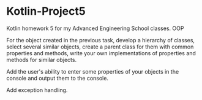# Kotlin-Project5
Kotlin homework 5 for my Advanced Engineering School classes. OOP


For the object created in the previous task, develop a hierarchy of classes, select several similar objects, 
create a parent class for them with common properties and methods, write your own implementations of properties and methods for similar objects.


Add the user's ability to enter some properties of your objects in the console and output them to the console.


Add exception handling.
